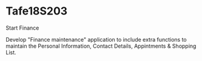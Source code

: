# Tafe18S203
Start Finance

Develop "Finance maintenance" application to include extra functions 
to maintain the Personal Information, Contact Details, Appintments & Shopping List.
